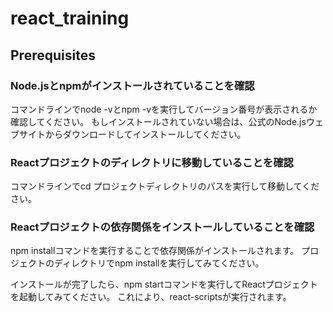 # react_training

## Prerequisites

### Node.jsとnpmがインストールされていることを確認

コマンドラインでnode -vとnpm -vを実行してバージョン番号が表示されるか確認してください。
もしインストールされていない場合は、公式のNode.jsウェブサイトからダウンロードしてインストールしてください。

### Reactプロジェクトのディレクトリに移動していることを確認
コマンドラインでcd プロジェクトディレクトリのパスを実行して移動してください。

### Reactプロジェクトの依存関係をインストールしていることを確認
npm installコマンドを実行することで依存関係がインストールされます。
プロジェクトのディレクトリでnpm installを実行してみてください。

インストールが完了したら、npm startコマンドを実行してReactプロジェクトを起動してみてください。
これにより、react-scriptsが実行されます。

